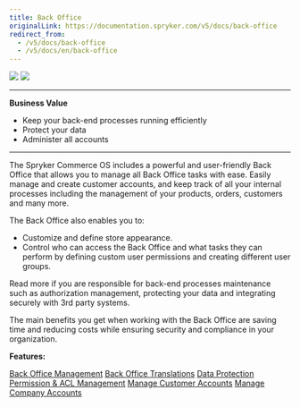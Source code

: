 ```yaml
---
title: Back Office
originalLink: https://documentation.spryker.com/v5/docs/back-office
redirect_from:
  - /v5/docs/back-office
  - /v5/docs/en/back-office
---
```


<div class='feature-text'>
    <div class='feature-images'>
    <img class="light-mode" src="https://spryker.s3.eu-central-1.amazonaws.com/docs/Document+360/Capabilities+icons/light/backoffice.svg"/>
    <img class="dark-mode" src="https://spryker.s3.eu-central-1.amazonaws.com/docs/Document+360/Capabilities+icons/dark/backoffice.svg"/>
    </div>
    <div class="feature-text-wrap">

***
**Business Value**
* Keep your back-end processes running efficiently
* Protect your data
* Administer all accounts
***
        
The Spryker Commerce OS includes a powerful and user-friendly Back Office that allows you to manage all Back Office tasks with ease. Easily manage and create customer accounts, and keep track of all your internal processes including the management of your products, orders, customers and many more.

The Back Office also enables you to:

* Customize and define store appearance.
* Control who can access the Back Office and what tasks they can perform by defining custom user permissions and creating different user groups.

Read more if you are responsible for back-end processes maintenance such as authorization management, protecting your data and integrating securely with 3rd party systems.

The main benefits you get when working with the Back Office are  saving time and reducing costs while ensuring security and compliance in your organization.
</div>
</div>

**Features:**
<div>
<a class="feature-link" href="https://documentation.spryker.com/v5/docs/en/administration-interface">Back Office Management</a>    
<a class="feature-link" href="https://documentation.spryker.com/v5/docs/en/back-office-translations-201903">Back Office Translations</a>    
<a class="feature-link" href="https://documentation.spryker.com/v5/docs/en/data-protection">Data Protection</a>    
<a class="feature-link" href="https://documentation.spryker.com/v5/docs/permission-acl-management">Permission & ACL Management</a>  
<a class="feature-link" href="https://documentation.spryker.com/v5/docs/en/customer-management">Manage Customer Accounts</a>
<a class="feature-link" href="https://documentation.spryker.com/v5/docs/en/company-account">Manage Company Accounts</a>
</div>
